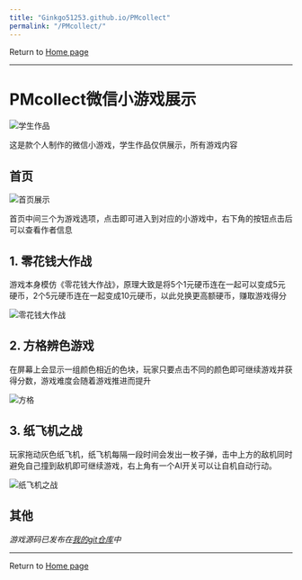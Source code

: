 ```yaml
---
title: "Ginkgo51253.github.io/PMcollect"
permalink: "/PMcollect/"
---
```


Return to [Home page](https://Ginkgo51253.github.io/Home)

---

# PMcollect微信小游戏展示

![学生作品](https://github.com/Ginkgo51253/Ginkgo51253.github.io/blob/master/Pictures/student_work.PNG?raw=true)

这是款个人制作的微信小游戏，学生作品仅供展示，所有游戏内容

## 首页

![首页展示](https://github.com/Ginkgo51253/Ginkgo51253.github.io/blob/master/Pictures/%E9%A6%96%E9%A1%B5%E8%AF%B4%E6%98%8E2.PNG?raw=true)

首页中间三个为游戏选项，点击即可进入到对应的小游戏中，右下角的按钮点击后可以查看作者信息

## 1. 零花钱大作战

游戏本身模仿《零花钱大作战》，原理大致是将5个1元硬币连在一起可以变成5元硬币，2个5元硬币连在一起变成10元硬币，以此兑换更高额硬币，赚取游戏得分

![零花钱大作战](https://github.com/Ginkgo51253/Ginkgo51253.github.io/blob/master/Pictures/Ⅰ零花钱大作战.PNG?raw=true)

## 2. 方格辨色游戏

在屏幕上会显示一组颜色相近的色块，玩家只要点击不同的颜色即可继续游戏并获得分数，游戏难度会随着游戏推进而提升

![方格](https://github.com/Ginkgo51253/Ginkgo51253.github.io/blob/master/Pictures/Ⅱ方格-游戏过程03.PNG?raw=true)

## 3. 纸飞机之战

玩家拖动灰色纸飞机，纸飞机每隔一段时间会发出一枚子弹，击中上方的敌机同时避免自己撞到敌机即可继续游戏，右上角有一个AI开关可以让自机自动行动。

![纸飞机之战](https://github.com/Ginkgo51253/Ginkgo51253.github.io/blob/master/Pictures/Ⅲ纸飞机之战.PNG?raw=true)

## 其他

<i>游戏源码已发布在[我的git仓库](https://github.com/Ginkgo51253/GK_storage/tree/master/PMcollect)中</i>

---

Return to [Home page](https://Ginkgo51253.github.io/Home)